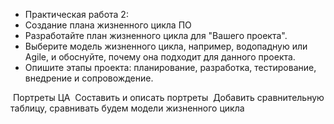 - Практическая работа 2:
- Создание плана жизненного цикла ПО 
- Разработайте план жизненного цикла для "Вашего проекта".
- Выберите модель жизненного цикла, например, водопадную или Agile, и обоснуйте, почему она подходит для данного проекта. 
-  Опишите этапы проекта: планирование, разработка, тестирование, внедрение и сопровождение.

 Портреты ЦА 
 Составить и описать портреты 
 Добавить сравнительную таблицу, сравнивать будем  модели жизненного цикла


